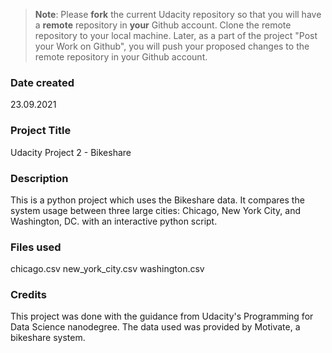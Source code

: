 >**Note**: Please **fork** the current Udacity repository so that you will have a **remote** repository in **your** Github account. Clone the remote repository to your local machine. Later, as a part of the project "Post your Work on Github", you will push your proposed changes to the remote repository in your Github account.

### Date created
23.09.2021

### Project Title
Udacity Project 2 - Bikeshare

### Description
This is a python project which uses the Bikeshare data. It compares the system usage between three large cities: Chicago, New York City, and Washington, DC. with an interactive python script.

### Files used
chicago.csv
new_york_city.csv
washington.csv

### Credits
This project was done with the guidance from Udacity's Programming for Data Science nanodegree.
The data used was provided by Motivate, a bikeshare system.
